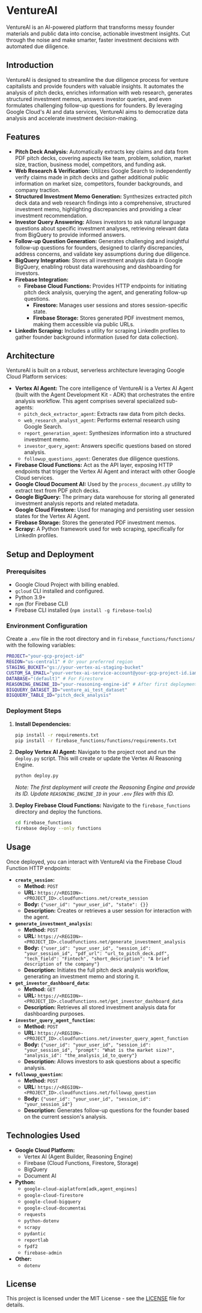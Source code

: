 # VentureAI

VentureAI is an AI-powered platform that transforms messy founder materials and public data into concise, actionable investment insights. Cut through the noise and make smarter, faster investment decisions with automated due diligence.

## Introduction

VentureAI is designed to streamline the due diligence process for venture capitalists and provide founders with valuable insights. It automates the analysis of pitch decks, enriches information with web research, generates structured investment memos, answers investor queries, and even formulates challenging follow-up questions for founders. By leveraging Google Cloud's AI and data services, VentureAI aims to democratize data analysis and accelerate investment decision-making.

## Features

* **Pitch Deck Analysis:** Automatically extracts key claims and data from PDF pitch decks, covering aspects like team, problem, solution, market size, traction, business model, competitors, and funding ask.
* **Web Research & Verification:** Utilizes Google Search to independently verify claims made in pitch decks and gather additional public information on market size, competitors, founder backgrounds, and company traction.
* **Structured Investment Memo Generation:** Synthesizes extracted pitch deck data and web research findings into a comprehensive, structured investment memo, highlighting discrepancies and providing a clear investment recommendation.
* **Investor Query Answering:** Allows investors to ask natural language questions about specific investment analyses, retrieving relevant data from BigQuery to provide informed answers.
* **Follow-up Question Generation:** Generates challenging and insightful follow-up questions for founders, designed to clarify discrepancies, address concerns, and validate key assumptions during due diligence.
* **BigQuery Integration:** Stores all investment analysis data in Google BigQuery, enabling robust data warehousing and dashboarding for investors.
* **Firebase Integration:**
  * **Firebase Cloud Functions:** Provides HTTP endpoints for initiating pitch deck analysis, querying the agent, and generating follow-up questions.
    * **Firestore:** Manages user sessions and stores session-specific state.
    * **Firebase Storage:** Stores generated PDF investment memos, making them accessible via public URLs.
* **LinkedIn Scraping:** Includes a utility for scraping LinkedIn profiles to gather founder background information (used for data collection).

## Architecture

VentureAI is built on a robust, serverless architecture leveraging Google Cloud Platform services:

* **Vertex AI Agent:** The core intelligence of VentureAI is a Vertex AI Agent (built with the Agent Development Kit - ADK) that orchestrates the entire analysis workflow. This agent comprises several specialized sub-agents:
  * `pitch_deck_extractor_agent`: Extracts raw data from pitch decks.
  * `web_research_analyst_agent`: Performs external research using Google Search.
  * `report_generation_agent`: Synthesizes information into a structured investment memo.
  * `investor_query_agent`: Answers specific questions based on stored analysis.
  * `followup_questions_agent`: Generates due diligence questions.
* **Firebase Cloud Functions:** Act as the API layer, exposing HTTP endpoints that trigger the Vertex AI Agent and interact with other Google Cloud services.
* **Google Cloud Document AI:** Used by the `process_document.py` utility to extract text from PDF pitch decks.
* **Google BigQuery:** The primary data warehouse for storing all generated investment analysis reports and related metadata.
* **Google Cloud Firestore:** Used for managing and persisting user session states for the Vertex AI Agent.
* **Firebase Storage:** Stores the generated PDF investment memos.
* **Scrapy:** A Python framework used for web scraping, specifically for LinkedIn profiles.

## Setup and Deployment

### Prerequisites

* Google Cloud Project with billing enabled.
* `gcloud` CLI installed and configured.
* Python 3.9+
* `npm` (for Firebase CLI)
* Firebase CLI installed (`npm install -g firebase-tools`)

### Environment Configuration

Create a `.env` file in the root directory and in `firebase_functions/functions/` with the following variables:

```bash
PROJECT="your-gcp-project-id"
REGION="us-central1" # Or your preferred region
STAGING_BUCKET="gs://your-vertex-ai-staging-bucket"
CUSTOM_SA_EMAIL="your-vertex-ai-service-account@your-gcp-project-id.iam.gserviceaccount.com"
DATABASE="(default)" # For Firestore
REASONING_ENGINE_ID="your-reasoning-engine-id" # After first deployment
BIGQUERY_DATASET_ID="venture_ai_test_dataset"
BIGQUERY_TABLE_ID="pitch_deck_analysis"
```

### Deployment Steps

1. **Install Dependencies:**

    ```bash
    pip install -r requirements.txt
    pip install -r firebase_functions/functions/requirements.txt
    ```

2. **Deploy Vertex AI Agent:**
    Navigate to the project root and run the `deploy.py` script. This will create or update the Vertex AI Reasoning Engine.

    ```bash
    python deploy.py
    ```

    *Note: The first deployment will create the Reasoning Engine and provide its ID. Update `REASONING_ENGINE_ID` in your `.env` files with this ID.*
3. **Deploy Firebase Cloud Functions:**
    Navigate to the `firebase_functions` directory and deploy the functions.

    ```bash
    cd firebase_functions
    firebase deploy --only functions
    ```

## Usage

Once deployed, you can interact with VentureAI via the Firebase Cloud Function HTTP endpoints:

* **`create_session`:**
  * **Method:** `POST`
  * **URL:** `https://<REGION>-<PROJECT_ID>.cloudfunctions.net/create_session`
  * **Body:** `{"user_id": "your_user_id", "state": {}}`
  * **Description:** Creates or retrieves a user session for interaction with the agent.
* **`generate_investment_analysis`:**
  * **Method:** `POST`
  * **URL:** `https://<REGION>-<PROJECT_ID>.cloudfunctions.net/generate_investment_analysis`
  * **Body:** `{"user_id": "your_user_id", "session_id": "your_session_id", "pdf_url": "url_to_pitch_deck.pdf", "tech_field": "Fintech", "short_description": "A brief description of the company"}`
  * **Description:** Initiates the full pitch deck analysis workflow, generating an investment memo and storing it.
* **`get_investor_dashboard_data`:**
  * **Method:** `GET`
  * **URL:** `https://<REGION>-<PROJECT_ID>.cloudfunctions.net/get_investor_dashboard_data`
  * **Description:** Retrieves all stored investment analysis data for dashboarding purposes.
* **`invester_query_agent_function`:**
  * **Method:** `POST`
  * **URL:** `https://<REGION>-<PROJECT_ID>.cloudfunctions.net/invester_query_agent_function`
  * **Body:** `{"user_id": "your_user_id", "session_id": "your_session_id", "prompt": "What is the market size?", "analysis_id": "the_analysis_id_to_query"}`
  * **Description:** Allows investors to ask questions about a specific analysis.
* **`followup_question`:**
  * **Method:** `POST`
  * **URL:** `https://<REGION>-<PROJECT_ID>.cloudfunctions.net/followup_question`
  * **Body:** `{"user_id": "your_user_id", "session_id": "your_session_id"}`
  * **Description:** Generates follow-up questions for the founder based on the current session's analysis.

## Technologies Used

* **Google Cloud Platform:**
  * Vertex AI (Agent Builder, Reasoning Engine)
  * Firebase (Cloud Functions, Firestore, Storage)
  * BigQuery
  * Document AI
* **Python:**
  * `google-cloud-aiplatform[adk,agent_engines]`
  * `google-cloud-firestore`
  * `google-cloud-bigquery`
  * `google-cloud-documentai`
  * `requests`
  * `python-dotenv`
  * `scrapy`
  * `pydantic`
  * `reportlab`
  * `fpdf2`
  * `firebase-admin`
* **Other:**
  * `dotenv`

## License

This project is licensed under the MIT License - see the [LICENSE](LICENSE) file for details.
